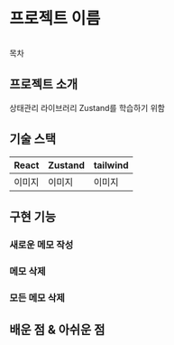 # 프로젝트 이름
<img src="">


목차

## 프로젝트 소개
상태관리 라이브러리 Zustand를 학습하기 위함


## 기술 스택
|React|Zustand|tailwind|
|------|---|---|
|이미지|이미지|이미지|

## 구현 기능
### 새로운 메모 작성
### 메모 삭제
### 모든 메모 삭제

## 배운 점 & 아쉬운 점
